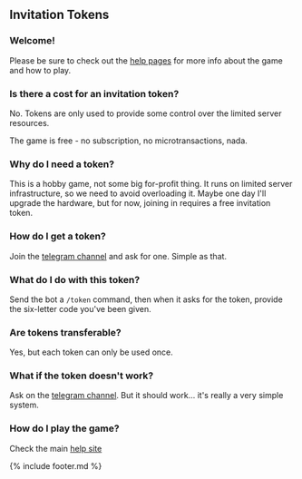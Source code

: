 ## Invitation Tokens

### Welcome!
Please be sure to check out the [help pages](index.md) for more info about the game and how to play. 

### Is there a cost for an invitation token?

No. Tokens are only used to provide some control over the limited server resources.

The game is free - no subscription, no microtransactions, nada. 

### Why do I need a token?
This is a hobby game, not some big for-profit thing. It runs on limited server infrastructure, so we need to avoid overloading it. Maybe one day I'll upgrade the hardware, but for now, joining in requires a free invitation token.

### How do I get a token?

Join the [telegram channel](https://t.me/woodlands_raven) and ask for one. Simple as that.

### What do I do with this token?

Send the bot a `/token` command, then when it asks for the token, provide the six-letter code you've been given.

### Are tokens transferable?

Yes, but each token can only be used once.

### What if the token doesn't work?

Ask on the [telegram channel](https://t.me/woodlands_raven). But it should work... it's really a very simple system.

### How do I play the game?
Check the main [help site](index.md)

{% include footer.md %}
